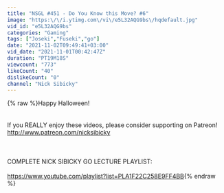 ```yaml
---
title: "NSGL #451 - Do You Know this Move? #6"
image: "https:\/\/i.ytimg.com\/vi\/e5L32AQG9bs\/hqdefault.jpg"
vid_id: "e5L32AQG9bs"
categories: "Gaming"
tags: ["Joseki","Fuseki","go"]
date: "2021-11-02T09:49:41+03:00"
vid_date: "2021-11-01T00:42:47Z"
duration: "PT19M18S"
viewcount: "773"
likeCount: "40"
dislikeCount: "0"
channel: "Nick Sibicky"
---
```

{% raw %}Happy Halloween!<br /><br /><br />If you REALLY enjoy these videos, please consider supporting on Patreon!  <a rel="nofollow" target="blank" href="http://www.patreon.com/nicksibicky">http://www.patreon.com/nicksibicky</a><br /><br /><br /><br />COMPLETE NICK SIBICKY GO LECTURE PLAYLIST: <br /><br /><a rel="nofollow" target="blank" href="https://www.youtube.com/playlist?list=PLA1F22C258E9FF4BB">https://www.youtube.com/playlist?list=PLA1F22C258E9FF4BB</a>{% endraw %}
